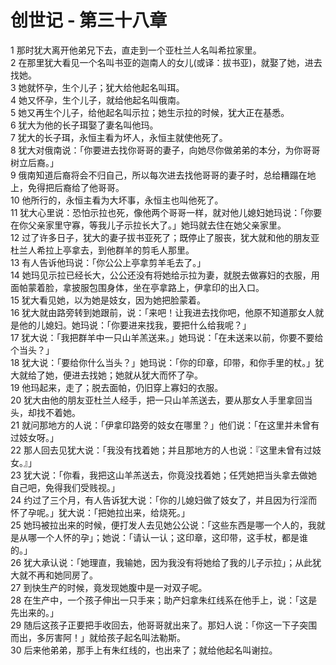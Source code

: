 # 创世记 - 第三十八章
  
 1 那时犹大离开他弟兄下去，直走到一个亚杜兰人名叫希拉家里。  
 2 在那里犹大看见一个名叫书亚的迦南人的女儿(或译：拔书亚)，就娶了她，进去找她。  
 3 她就怀孕，生个儿子；犹大给他起名叫珥。  
 4 她又怀孕，生个儿子，就给他起名叫俄南。  
 5 她又再生个儿子，给他起名叫示拉；她生示拉的时候，犹大正在基悉。  
 6 犹大为他的长子珥娶了妻名叫他玛。  
 7 犹大的长子珥，永恒主看为坏人，永恒主就使他死了。  
 8 犹大对俄南说：「你要进去找你哥哥的妻子，向她尽你做弟弟的本分，为你哥哥树立后裔。」  
 9 俄南知道后裔将会不归自己，所以每次进去找他哥哥的妻子时，总给糟蹋在地上，免得把后裔给了他哥哥。  
 10 他所行的，永恒主看为大坏事，永恒主也叫他死了。  
 11 犹大心里说：恐怕示拉也死，像他两个哥哥一样，就对他儿媳妇她玛说：「你要在你父亲家里守寡，等我儿子示拉长大了。」她玛就去住在她父亲家里。  
 12 过了许多日子，犹大的妻子拔书亚死了；既停止了服丧，犹大就和他的朋友亚杜兰人希拉上亭拿去，到他群羊的剪毛人那里。  
 13 有人告诉他玛说：「你公公上亭拿剪羊毛去了。」  
 14 她玛见示拉已经长大，公公还没有将她给示拉为妻，就脱去做寡妇的衣服，用面帕蒙着脸，拿披服包围身体，坐在亭拿路上，伊拿印的出入口。  
 15 犹大看见她，以为她是妓女，因为她把脸蒙着。  
 16 犹大就由路旁转到她跟前，说：「来吧！让我进去找你吧，他原不知道那女人就是他的儿媳妇。她玛说：「你要进来找我，要把什么给我呢？」  
 17 犹大说：「我把群羊中一只山羊羔送来。」她玛说：「在未送来以前，你要不要给个当头？」  
 18 犹大说：「要给你什么当头？」她玛说：「你的印章，印带，和你手里的杖。」犹大就给了她，便进去找她；她就从犹大而怀了孕。  
 19 他玛起来，走了；脱去面帕，仍旧穿上寡妇的衣服。  
 20 犹大由他的朋友亚杜兰人经手，把一只山羊羔送去，要从那女人手里拿回当头，却找不着她。  
 21 就问那地方的人说：「伊拿印路旁的妓女在哪里？」他们说：「在这里并未曾有过妓女呀。」  
 22 那人回去见犹大说：「我没有找着她；并且那地方的人也说：『这里未曾有过妓女。』」  
 23 犹大说：「你看，我把这山羊羔送去，你竟没找着她；任凭她把当头拿去做她自己吧，免得我们受贱视。」  
 24 约过了三个月，有人告诉犹大说：「你的儿媳妇做了妓女了，并且因为行淫而怀了孕呢。」犹大说：「把她拉出来，给烧死。」  
 25 她玛被拉出来的时候，便打发人去见她公公说：「这些东西是哪一个人的，我就是从哪一个人怀的孕」；她说：「请认一认；这印章，这印带，这手杖，都是谁的。」  
 26 犹大承认说：「她理直，我输她，因为我没有将她给了我的儿子示拉」；从此犹大就不再和她同房了。  
 27 到快生产的时候，竟发现她腹中是一对双子呢。  
 28 在生产中，一个孩子伸出一只手来；助产妇拿朱红线系在他手上，说：「这是先出来的。」  
 29 随后这孩子正要把手收回去，他哥哥就出来了。那妇人说：「你这一下子突围而出，多厉害阿！」就给孩子起名叫法勒斯。  
 30 后来他弟弟，那手上有朱红线的，也出来了；就给他起名叫谢拉。
